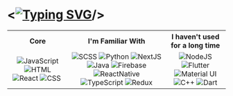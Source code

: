 # <<a href="https://git.io/typing-svg"><img src="https://readme-typing-svg.demolab.com?font=Menlo&size=32&weight=800&repeat=true&duration=1000&pause=2000&color=EED339&background=24272D00&center=true&vCenter=true&width=110&height=25&lines=Hello" alt="Typing SVG" /></a>/>


<div>
        <table border="0">
        <tr>
          <th>Core</th>
          <th>I'm Familiar With</th>
          <th>I haven't used for a long time</th>
        </tr>
        <!-- 1ST ROW -->
        <tr>
          <td align="center">
            <img
              src="https://img.shields.io/badge/JavaScript-323330?style=for-the-badge&logo=javascript&logoColor=F7DF1E"
              alt="JavaScript"
            />
            <img
              src="https://img.shields.io/badge/HTML5-E34F26?style=for-the-badge&logo=html5&logoColor=white"
              alt="HTML"
            />
            <img
              src="https://img.shields.io/badge/React-20232A?style=for-the-badge&logo=react&logoColor=61DAFB"
              alt="React"
            />
            <img
              src="https://img.shields.io/badge/CSS3-1572B6?style=for-the-badge&logo=css3&logoColor=white"
              alt="CSS"
            />
            <img
              src="https://img.shields.io/badge/Bootstrap-563D7C?style=for-the-badge&logo=bootstrap&logoColor=white"
              alt=""
            />
          </td>
          <td align="center">
            <img
              src="https://img.shields.io/badge/SCSS-C1709A.svg?style=for-the-badge&logo=java&logoColor=white"
              alt="SCSS"
            />
            <img
              src="https://img.shields.io/badge/Python-FFD43B?style=for-the-badge&logo=python&logoColor=blue"
              alt="Python"
            />
            <img
              src="https://img.shields.io/badge/next.js-000000?style=for-the-badge&logo=nextdotjs&logoColor=white"
              alt="NextJS"
            />
            <img
              src="https://img.shields.io/badge/java-%23ED8B00.svg?style=for-the-badge&logo=java&logoColor=white"
              alt="Java"
            />
            <img
              src="https://img.shields.io/badge/firebase-ffca28?style=for-the-badge&logo=firebase&logoColor=black"
              alt="Firebase"
            />
            <img
              src="https://img.shields.io/badge/React_Native-20232A?style=for-the-badge&logo=react&logoColor=61DAF"
              alt="ReactNative"
            />
            <img
              src="https://img.shields.io/badge/TypeScript-007ACC?style=for-the-badge&logo=typescript&logoColor=white"
              alt="TypeScript"
            />
            <img
              src="https://img.shields.io/badge/Redux-593D88?style=for-the-badge&logo=redux&logoColor=white"
              alt="Redux"
            />
          </td>
          <td align="center">
            <img
              src="https://img.shields.io/badge/Node.js-339933?style=for-the-badge&logo=nodedotjs&logoColor=white"
              alt="NodeJS"
            />
            <img
              src="https://img.shields.io/badge/Flutter-02569B?style=for-the-badge&logo=flutter&logoColor=white"
              alt="Flutter"
            />
            <img
              src="https://img.shields.io/badge/Material%20UI-007FFF?style=for-the-badge&logo=mui&logoColor=white"
              alt="Material UI"
            />
            <img
              src="https://img.shields.io/badge/C%2B%2B-00599C?style=for-the-badge&logo=c%2B%2B&logoColor=white"
              alt="C++"
            />
            <img
              src="https://img.shields.io/badge/Dart-0175C2?style=for-the-badge&logo=dart&logoColor=white"
              alt="Dart"
            />
          </td>
        </tr>
      </table>
</div>    

<!--
Here are some ideas to get you started:

- 🔭 I’m currently working on ...
- 🌱 I’m currently learning ...
- 👯 I’m looking to collaborate on ...
- 🤔 I’m looking for help with ...
- 💬 Ask me about ...
- 📫 How to reach me: ...
- 😄 Pronouns: ...
- ⚡ Fun fact: ...
-->
